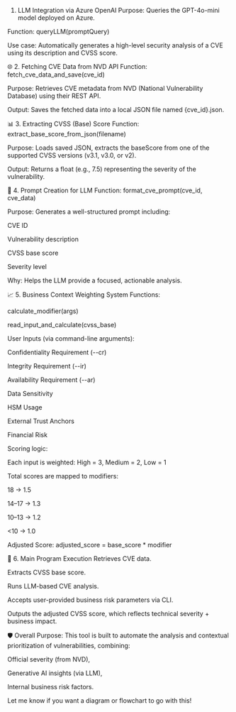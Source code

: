 1. LLM Integration via Azure OpenAI
Purpose: Queries the GPT-4o-mini model deployed on Azure.

Function: queryLLM(promptQuery)

Use case: Automatically generates a high-level security analysis of a CVE using its description and CVSS score.

🌐 2. Fetching CVE Data from NVD API
Function: fetch_cve_data_and_save(cve_id)

Purpose: Retrieves CVE metadata from NVD (National Vulnerability Database) using their REST API.

Output: Saves the fetched data into a local JSON file named {cve_id}.json.

📊 3. Extracting CVSS (Base) Score
Function: extract_base_score_from_json(filename)

Purpose: Loads saved JSON, extracts the baseScore from one of the supported CVSS versions (v3.1, v3.0, or v2).

Output: Returns a float (e.g., 7.5) representing the severity of the vulnerability.

📝 4. Prompt Creation for LLM
Function: format_cve_prompt(cve_id, cve_data)

Purpose: Generates a well-structured prompt including:

CVE ID

Vulnerability description

CVSS base score

Severity level

Why: Helps the LLM provide a focused, actionable analysis.

📈 5. Business Context Weighting System
Functions:

calculate_modifier(args)

read_input_and_calculate(cvss_base)

User Inputs (via command-line arguments):

Confidentiality Requirement (--cr)

Integrity Requirement (--ir)

Availability Requirement (--ar)

Data Sensitivity

HSM Usage

External Trust Anchors

Financial Risk

Scoring logic:

Each input is weighted: High = 3, Medium = 2, Low = 1

Total scores are mapped to modifiers:

18 → 1.5

14–17 → 1.3

10–13 → 1.2

<10 → 1.0

Adjusted Score: adjusted_score = base_score * modifier

🚀 6. Main Program Execution
Retrieves CVE data.

Extracts CVSS base score.

Runs LLM-based CVE analysis.

Accepts user-provided business risk parameters via CLI.

Outputs the adjusted CVSS score, which reflects technical severity + business impact.

🛡️ Overall Purpose:
This tool is built to automate the analysis and contextual prioritization of vulnerabilities, combining:

Official severity (from NVD),

Generative AI insights (via LLM),

Internal business risk factors.

Let me know if you want a diagram or flowchart to go with this!